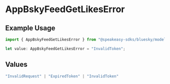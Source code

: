 # AppBskyFeedGetLikesError

## Example Usage

```typescript
import { AppBskyFeedGetLikesError } from "@speakeasy-sdks/bluesky/models/errors";

let value: AppBskyFeedGetLikesError = "InvalidToken";
```

## Values

```typescript
"InvalidRequest" | "ExpiredToken" | "InvalidToken"
```